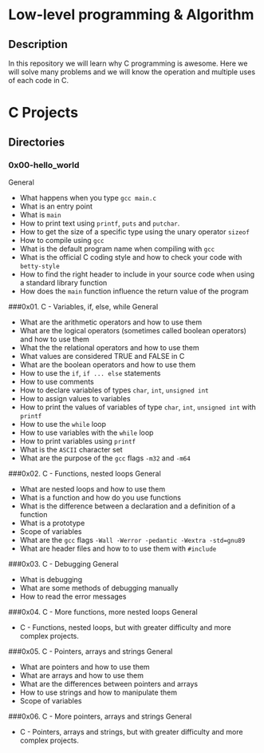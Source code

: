 # Low-level programming & Algorithm
## Description
In this repository we will learn why C programming is awesome. Here we will solve many problems and we will know the operation and multiple uses of each code in C.

# C Projects
## Directories
### 0x00-hello_world
General
- What happens when you type `gcc main.c`
- What is an entry point
- What is `main`
- How to print text using `printf`, `puts` and `putchar`.
- How to get the size of a specific type using the unary operator `sizeof`
- How to compile using `gcc`
- What is the default program name when compiling with `gcc`
- What is the official C coding style and how to check your code with `betty-style`
- How to find the right header to include in your source code when using a standard library function
- How does the `main` function influence the return value of the program

###0x01. C - Variables, if, else, while
General
- What are the arithmetic operators and how to use them
- What are the logical operators (sometimes called boolean operators) and how to use them
- What the the relational operators and how to use them
- What values are considered TRUE and FALSE in C
- What are the boolean operators and how to use them
- How to use the `if`, `if ... else` statements
- How to use comments
- How to declare variables of types `char`, `int`, `unsigned int`
- How to assign values to variables
- How to print the values of variables of type `char`, `int`, `unsigned int` with `printf`
- How to use the `while` loop
- How to use variables with the `while` loop
- How to print variables using `printf`
- What is the `ASCII` character set
- What are the purpose of the `gcc` flags `-m32` and `-m64`

###0x02. C - Functions, nested loops
General
- What are nested loops and how to use them
- What is a function and how do you use functions
- What is the difference between a declaration and a definition of a function
- What is a prototype
- Scope of variables
- What are the `gcc` flags `-Wall -Werror -pedantic -Wextra -std=gnu89`
- What are header files and how to to use them with `#include`

###0x03. C - Debugging
General
- What is debugging
- What are some methods of debugging manually
- How to read the error messages

###0x04. C - More functions, more nested loops
General
- C - Functions, nested loops, but with greater difficulty and more complex projects.

###0x05. C - Pointers, arrays and strings
General
- What are pointers and how to use them
- What are arrays and how to use them
- What are the differences between pointers and arrays
- How to use strings and how to manipulate them
- Scope of variables

###0x06. C - More pointers, arrays and strings
General
- C - Pointers, arrays and strings, but with greater difficulty and more complex projects.
